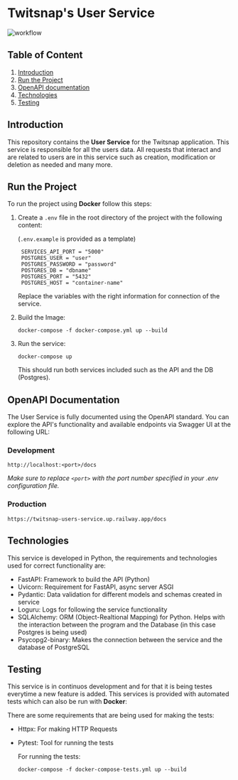 # Twitsnap's User Service
![workflow](https://github.com/twitsnap-is2/users-service/actions/workflows/test.yml/badge.svg)

## Table of Content

1. [Introduction](#introduction)
2. [Run the Project](#run-the-project)
3. [OpenAPI documentation](#open-api-doc)
4. [Technologies](#technologies)
5. [Testing](#testing)

## Introduction

This repository contains the **User Service** for the Twitsnap application. This service is responsible for all the users data. All requests that interact and are related to users are in this service such as creation, modification or deletion as needed and many more.

## Run the Project

To run the project using **Docker** follow this steps:

1. Create a `.env` file in the root directory of the project with the following content:

   (`.env.example` is provided as a template)

   ```env
    SERVICES_API_PORT = "5000"
    POSTGRES_USER = "user"
    POSTGRES_PASSWORD = "password"
    POSTGRES_DB = "dbname"
    POSTGRES_PORT = "5432"
    POSTGRES_HOST = "container-name"
   ```
    Replace the variables with the right information for connection of the service.
   
2. Build the Image:

   ```
   docker-compose -f docker-compose.yml up --build
   ```
   
3. Run the service: 

   ```
   docker-compose up
   ```

   This should run both services included such as the API and the DB (Postgres).

## OpenAPI Documentation

The User Service is fully documented using the OpenAPI standard. You can explore the API's functionality and available endpoints via Swagger UI at the following URL:

### Development

`http://localhost:<port>/docs`

_Make sure to replace `<port>` with the port number specified in your .env configuration file._

### Production

`https://twitsnap-users-service.up.railway.app/docs`

## Technologies


This service is developed in Python, the requirements and technologies used for correct functionality are:

* FastAPI: Framework to build the API (Python)
* Uvicorn: Requirement for FastAPI, async server ASGI
* Pydantic: Data validation for different models and schemas created in service
* Loguru: Logs for following the service functionality
* SQLAlchemy: ORM (Object-Realtional Mapping) for Python. Helps with the interaction between the program and the Database (in this case Postgres is being used)
* Psycopg2-binary: Makes the connection between the service and the database of PostgreSQL


## Testing


This service is in continuos development and for that it is being testes everytime a new feature is added. This services is provided with automated tests which can also be run with **Docker**:

There are some requirements that are being used for making the tests:

* Httpx: For making HTTP Requests
* Pytest: Tool for running the tests

  For running the tests:

  ```
  docker-compose -f docker-compose-tests.yml up --build
   ```
